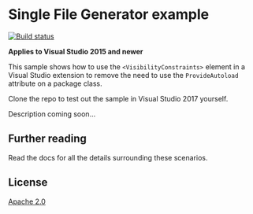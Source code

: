 # Single File Generator example

[![Build status](https://ci.appveyor.com/api/projects/status/k9x55sgxjyjsay0a?svg=true)](https://ci.appveyor.com/project/madskristensen/visibilityconstraintssample)

**Applies to Visual Studio 2015 and newer**

This sample shows how to use the `<VisibilityConstraints>` element in a Visual Studio extension to remove the need to use the `ProvideAutoload` attribute on a package class.

Clone the repo to test out the sample in Visual Studio 2017 yourself.

Description coming soon...

## Further reading
Read the docs for all the details surrounding these scenarios.



## License
[Apache 2.0](LICENSE)